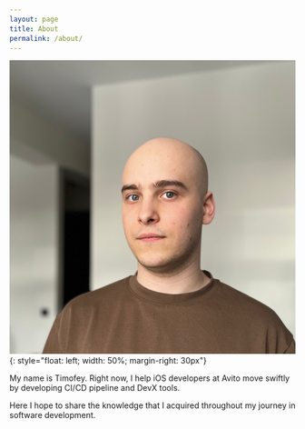 ```yaml
---
layout: page
title: About
permalink: /about/
---
```


![my_photo](/assets/about/my_photo.png){: style="float: left; width: 50%; margin-right: 30px"}

My name is Timofey. Right now, I help iOS developers at Avito move swiftly by developing CI/CD pipeline and DevX tools.

Here I hope to share the knowledge that I acquired throughout my journey in software development.